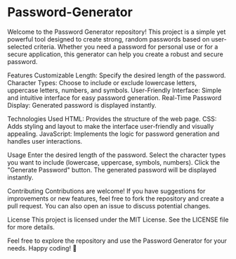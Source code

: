 # Password-Generator
Welcome to the Password Generator repository! This project is a simple yet powerful tool designed to create strong, random passwords based on user-selected criteria. Whether you need a password for personal use or for a secure application, this generator can help you create a robust and secure password.

Features
  Customizable Length: Specify the desired length of the password.
  Character Types: Choose to include or exclude lowercase letters, uppercase letters, numbers, and symbols.
  User-Friendly Interface: Simple and intuitive interface for easy password generation.
  Real-Time Password Display: Generated password is displayed instantly.

Technologies Used
  HTML: Provides the structure of the web page.
  CSS: Adds styling and layout to make the interface user-friendly and visually appealing.
  JavaScript: Implements the logic for password generation and handles user interactions.

Usage
  Enter the desired length of the password.
  Select the character types you want to include (lowercase, uppercase, symbols, numbers).
  Click the "Generate Password" button.
  The generated password will be displayed instantly.

Contributing
  Contributions are welcome! If you have suggestions for improvements or new features, feel free to fork the repository and create a pull request. You can also open an issue to discuss potential changes.

License
This project is licensed under the MIT License. See the LICENSE file for more details.

Feel free to explore the repository and use the Password Generator for your needs. Happy coding! 🎉

